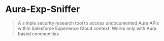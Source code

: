 # Aura-Exp-Sniffer

> A simple security research tool to access undocumented Aura APIs within Salesforce Experience Cloud context. Works only with Aura based communities
